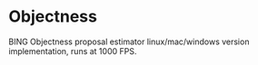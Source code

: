 Objectness
==========

BING Objectness proposal estimator linux/mac/windows version implementation, runs at 1000 FPS.
